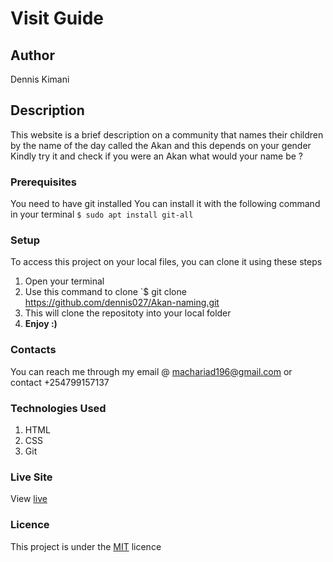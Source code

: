 # Visit Guide
## Author
Dennis Kimani
## Description
This website is a brief description on a community that names their children by the name of the day called the Akan and this depends on your gender
Kindly try it and check if you were an Akan what would your name be ?
### Prerequisites
You need to have git installed
You can install it with the following command in your terminal
`$ sudo apt install git-all`
### Setup
To access this project on your local files, you can clone it using these steps
1. Open your terminal
1. Use this command to clone `$ git clone https://github.com/dennis027/Akan-naming.git
1. This will clone the repositoty into your local folder
1. __Enjoy :)__
### Contacts
You can reach me through my email @ machariad196@gmail.com or contact +254799157137
### Technologies Used
1. HTML
1. CSS
1. Git
### Live Site
View [live](https://dennis027.github.io/Akan-naming/)
### Licence
This project is under the  [MIT](LICENSE) licence